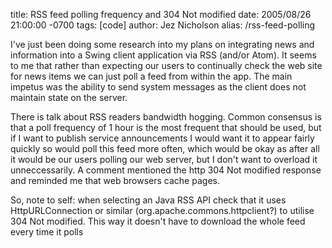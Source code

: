 title: RSS feed polling frequency and 304 Not modified
date: 2005/08/26 21:00:00 -0700
tags: [code]
author: Jez Nicholson
alias: /rss-feed-polling

I've just been doing some research into my plans on integrating news and information into a Swing client application via RSS (and/or Atom). It seems to me that rather than expecting our users to continually check the web site for news items we can just poll a feed from within the app. The main impetus was the ability to send system messages as the client does not maintain state on the server.

There is talk about RSS readers bandwidth hogging. Common consensus is that a poll frequency of 1 hour is the most frequent that should be used, but if I want to publish service announcements I would want it to appear fairly quickly so would poll this feed more often, which would be okay as after all it would be our users polling our web server, but I don't want to overload it unneccessarily. A comment mentioned the http 304 Not modified response and reminded me that web browsers cache pages.

So, note to self: when selecting an Java RSS API check that it uses HttpURLConnection or similar (org.apache.commons.httpclient?) to utilise 304 Not modified. This way it doesn't have to download the whole feed every time it polls